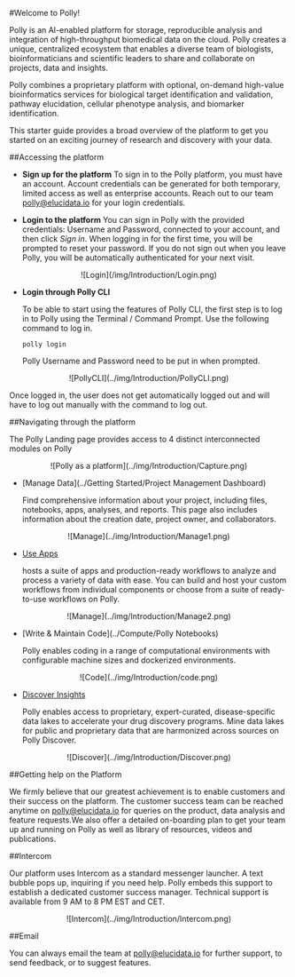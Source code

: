 #Welcome to Polly!

Polly is an AI-enabled platform for storage, reproducible analysis and integration of high-throughput biomedical data on the cloud. Polly creates a unique, centralized ecosystem that enables a diverse team of biologists, bioinformaticians and scientific leaders to share and collaborate on projects, data and insights.

Polly combines a proprietary platform with optional, on-demand high-value bioinformatics services for biological target identification and validation, pathway elucidation, cellular phenotype analysis, and biomarker identification.

This starter guide provides a broad overview of the platform to get you started on an exciting journey of research and discovery with your data.

##Accessing the platform

*   **Sign up for the platform**
    To sign in to the Polly platform, you must have an account. Account credentials can be generated for both temporary, limited access as well as enterprise accounts. Reach out to our team [polly@elucidata.io](mailto:polly@elucidata.io) for your login credentials.

*   **Login to the platform**
    You can sign in Polly with the provided credentials: Username and Password, connected to your account, and then click *Sign in*. When logging in for the first time, you will be prompted to reset your password. If you do not sign out when you leave Polly, you will be automatically authenticated for your next visit.

<center>![Login](/img/Introduction/Login.png)</center>


*   **Login through Polly CLI**

    To be able to start using the features of Polly CLI, the first step is to log in to Polly using the Terminal / Command Prompt. Use the following command to log in.

    <pre><code>polly login</code></pre>

    Polly Username and Password need to be put in when prompted.

<center>![PollyCLI](../img/Introduction/PollyCLI.png) <!-- <center>**Figure 5.** Sample metadata mapping file</center> --></center>

Once logged in, the user does not get automatically logged out and will have to log out manually with the command to log out.

##Navigating through the platform

The Polly Landing page provides access to 4 distinct interconnected modules on Polly

<center>![Polly as a platform](../img/Introduction/Capture.png) <!-- <center>**Figure 5.** Sample metadata mapping file</center> --></center>

*   [Manage Data](../Getting Started/Project Management Dashboard)

    Find comprehensive information about your project, including files, notebooks, apps, analyses, and reports. This page also includes information about the creation date, project owner, and collaborators.

<center>![Manage](../img/Introduction/Manage1.png) <!-- <center>**Figure 5.** Sample metadata mapping file</center> --></center>

*   [Use Apps](../Apps/Introduction)

     hosts a suite of apps and production-ready workflows to analyze and process a variety of data with ease. You can build and host your custom workflows from individual components or choose from a suite of ready-to-use workflows on Polly.

<center>![Manage](../img/Introduction/Manage2.png) <!-- <center>**Figure 5.** Sample metadata mapping file</center> --></center>

*   [Write & Maintain Code](../Compute/Polly Notebooks)

    Polly enables coding in a range of computational environments with configurable machine sizes and dockerized environments. 

<center>![Code](../img/Introduction/code.png) <!-- <center>**Figure 5.** Sample metadata mapping file</center> --></center>

*   [Discover Insights](../Discover)

    Polly enables access to proprietary, expert-curated, disease-specific data lakes to accelerate your drug discovery programs. Mine data lakes for public and proprietary data that are harmonized across sources on  Polly Discover. 

<center>![Discover](../img/Introduction/Discover.png) <!-- <center>**Figure 5.** Sample metadata mapping file</center> --></center>
 
##Getting help on the Platform

We firmly believe that our greatest achievement is to enable customers and their success on the platform. The customer success team can be reached anytime on [polly@elucidata.io](mailto:polly@elucidata.io) for queries on the product, data analysis and feature requests.We  also offer a detailed on-boarding plan to get your team up and running on Polly as well as library of resources, videos and publications.

##Intercom

Our platform uses Intercom as a standard messenger launcher. A text bubble pops up, inquiring if you need help. Polly embeds this support to establish a dedicated customer success manager. Technical support is available from 9 AM to 8 PM EST and CET.

<center>![Intercom](../img/Introduction/Intercom.png) <!-- <center>**Figure 5.** Sample metadata mapping file</center> --></center>

##Email

You can always email the team at [polly@elucidata.io](mailto:polly@elucidata.io) for further support, to send feedback, or to suggest features.